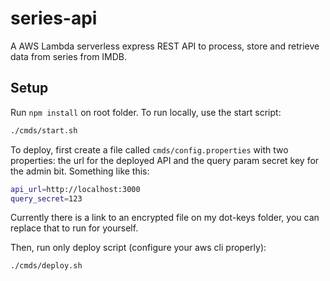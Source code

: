 # series-api

A AWS Lambda serverless express REST API to process, store and retrieve data from series from IMDB.

## Setup

Run `npm install` on root folder. To run locally, use the start script:

```bash
./cmds/start.sh
```

To deploy, first create a file called `cmds/config.properties` with two properties: the url for the deployed API and the query param secret key for the admin bit. Something like this:

```bash
api_url=http://localhost:3000
query_secret=123
```

Currently there is a link to an encrypted file on my dot-keys folder, you can replace that to run for yourself.

Then, run only deploy script (configure your aws cli properly):

```bash
./cmds/deploy.sh
```
